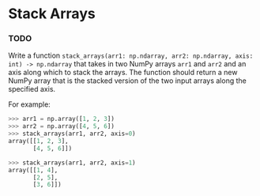 # Stack Arrays

### TODO

Write a function `stack_arrays(arr1: np.ndarray, arr2: np.ndarray, axis: int) -> np.ndarray` that takes in two NumPy arrays `arr1` and `arr2` and an axis along which to stack the arrays. The function should return a new NumPy array that is the stacked version of the two input arrays along the specified axis.

For example:

```python
>>> arr1 = np.array([1, 2, 3])
>>> arr2 = np.array([4, 5, 6])
>>> stack_arrays(arr1, arr2, axis=0)
array([[1, 2, 3],
       [4, 5, 6]])

>>> stack_arrays(arr1, arr2, axis=1)
array([[1, 4],
       [2, 5],
       [3, 6]])
```